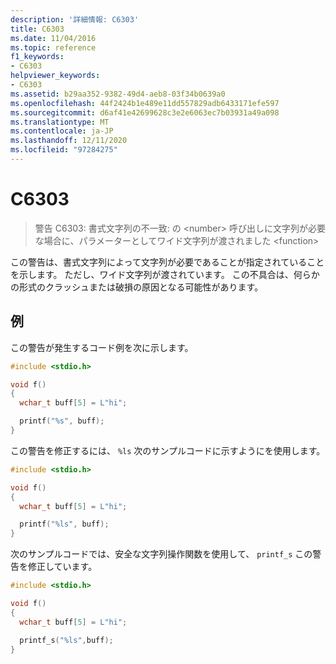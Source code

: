 ```yaml
---
description: '詳細情報: C6303'
title: C6303
ms.date: 11/04/2016
ms.topic: reference
f1_keywords:
- C6303
helpviewer_keywords:
- C6303
ms.assetid: b29aa352-9382-49d4-aeb8-03f34b0639a0
ms.openlocfilehash: 44f2424b1e489e11dd557829adb6433171efe597
ms.sourcegitcommit: d6af41e42699628c3e2e6063ec7b03931a49a098
ms.translationtype: MT
ms.contentlocale: ja-JP
ms.lasthandoff: 12/11/2020
ms.locfileid: "97284275"
---
```

# <a name="c6303"></a>C6303

> 警告 C6303: 書式文字列の不一致: の \<number> 呼び出しに文字列が必要な場合に、パラメーターとしてワイド文字列が渡されました \<function>

この警告は、書式文字列によって文字列が必要であることが指定されていることを示します。 ただし、ワイド文字列が渡されています。 この不具合は、何らかの形式のクラッシュまたは破損の原因となる可能性があります。

## <a name="example"></a>例

この警告が発生するコード例を次に示します。

```cpp
#include <stdio.h>

void f()
{
  wchar_t buff[5] = L"hi";

  printf("%s", buff);
}
```

この警告を修正するには、 `%ls` 次のサンプルコードに示すようにを使用します。

```cpp
#include <stdio.h>

void f()
{
  wchar_t buff[5] = L"hi";

  printf("%ls", buff);
}
```

次のサンプルコードでは、安全な文字列操作関数を使用して、 `printf_s` この警告を修正しています。

```cpp
#include <stdio.h>

void f()
{
  wchar_t buff[5] = L"hi";

  printf_s("%ls",buff);
}
```

